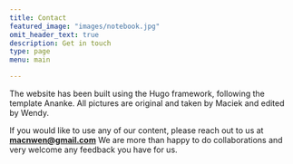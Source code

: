 ```yaml
---
title: Contact
featured_image: "images/notebook.jpg"
omit_header_text: true
description: Get in touch
type: page
menu: main

---
```

The website has been built using the Hugo framework, following the template Ananke. All pictures are original and taken by Maciek and edited by Wendy.

If you would like to use any of our content, please reach out to us at **macnwen@gmail.com**
We are more than happy to do collaborations and very welcome any feedback you have for us.
